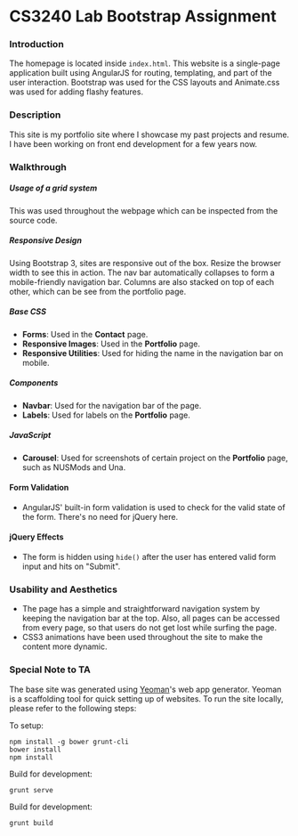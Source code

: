 CS3240 Lab Bootstrap Assignment
===============================

### Introduction

The homepage is located inside `index.html`. This website is a single-page application built using AngularJS for routing, templating, and part of the user interaction. Bootstrap was used for the CSS layouts and Animate.css was used for adding flashy features.


### Description

This site is my portfolio site where I showcase my past projects and resume. I have been working on front end development for a few years now.


### Walkthrough

##### Usage of a grid system
This was used throughout the webpage which can be inspected from the source code.

##### Responsive Design
Using Bootstrap 3, sites are responsive out of the box. Resize the browser width to see this in action. The nav bar automatically collapses to form a mobile-friendly navigation bar. Columns are also stacked on top of each other, which can be see from the portfolio page.

##### Base CSS
- **Forms**: Used in the **Contact** page.
- **Responsive Images**: Used in the **Portfolio** page.
- **Responsive Utilities**: Used for hiding the name in the navigation bar on mobile.

##### Components
- **Navbar**: Used for the navigation bar of the page.
- **Labels**: Used for labels on the **Portfolio** page.

##### JavaScript
- **Carousel**: Used for screenshots of certain project on the **Portfolio** page, such as NUSMods and Una.

#### Form Validation
- AngularJS' built-in form validation is used to check for the valid state of the form. There's no need for jQuery here.

#### jQuery Effects
- The form is hidden using `hide()` after the user has entered valid form input and hits on "Submit".


### Usability and Aesthetics
- The page has a simple and straightforward navigation system by keeping the navigation bar at the top. Also, all pages can be accessed from every page, so that users do not get lost while surfing the page.
- CSS3 animations have been used throughout the site to make the content more dynamic.


### Special Note to TA

The base site was generated using [Yeoman](http://yeoman.io/)'s web app generator. Yeoman is a scaffolding tool for quick setting up of websites. To run the site locally, please refer to the following steps:

To setup:
```
npm install -g bower grunt-cli
bower install
npm install
```

Build for development:
```
grunt serve
```

Build for development:
```
grunt build
```
